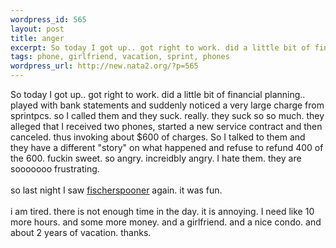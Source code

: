 ```yaml
--- 
wordpress_id: 565
layout: post
title: anger
excerpt: So today I got up.. got right to work. did a little bit of financial planning.. played with bank statements and suddenly noticed a very large charge from sprintpcs. so I called them and they suck. really. they suck so so much. they alleged that I received two phones, started a new service contract and then canceled. thus invoking about $600 of charges. So I talked to them and they have a differen...
tags: phone, girlfriend, vacation, sprint, phones
wordpress_url: http://new.nata2.org/?p=565
---
```

So today I got up.. got right to work. did a little bit of financial planning.. played with bank statements and suddenly noticed a very large charge from sprintpcs. so I called them and they suck. really. they suck so so much. they alleged that I received two phones, started a new service contract and then canceled. thus invoking about $600 of charges. So I talked to them and they have a different "story" on what happened and refuse to refund 400 of the 600. fuckin sweet. so angry. increidbly angry. I hate them. they are sooooooo frustrating. <br/><br/>so last night I saw <a href="http://nata2.info/?path=pictures/shows/fischerspooner_heat_2003">fischerspooner</a> again. it was fun.<br/><br/>i am tired. there is not enough time in the day. it is annoying. I need like 10 more hours. and some more money. and a girlfriend. and a nice condo. and about 2 years of vacation. thanks. 
